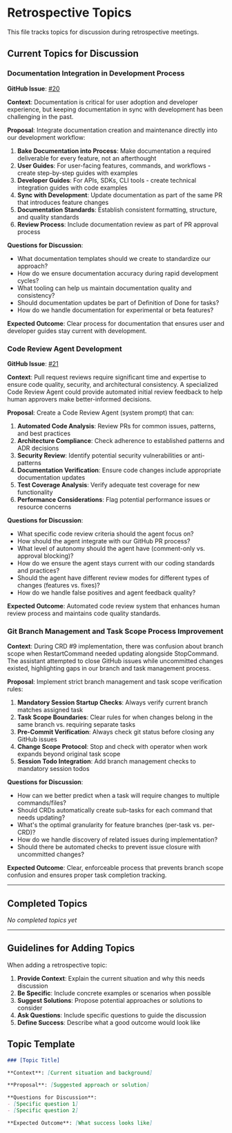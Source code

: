 # Retrospective Topics

This file tracks topics for discussion during retrospective meetings.

## Current Topics for Discussion

### Documentation Integration in Development Process
**GitHub Issue**: [#20](https://github.com/charleslbryant/flowforge/issues/20)

**Context**: Documentation is critical for user adoption and developer experience, but keeping documentation in sync with development has been challenging in the past.

**Proposal**: Integrate documentation creation and maintenance directly into our development workflow:

1. **Bake Documentation into Process**: Make documentation a required deliverable for every feature, not an afterthought
2. **User Guides**: For user-facing features, commands, and workflows - create step-by-step guides with examples
3. **Developer Guides**: For APIs, SDKs, CLI tools - create technical integration guides with code examples
4. **Sync with Development**: Update documentation as part of the same PR that introduces feature changes
5. **Documentation Standards**: Establish consistent formatting, structure, and quality standards
6. **Review Process**: Include documentation review as part of PR approval process

**Questions for Discussion**:
- What documentation templates should we create to standardize our approach?
- How do we ensure documentation accuracy during rapid development cycles?
- What tooling can help us maintain documentation quality and consistency?
- Should documentation updates be part of Definition of Done for tasks?
- How do we handle documentation for experimental or beta features?

**Expected Outcome**: Clear process for documentation that ensures user and developer guides stay current with development.

### Code Review Agent Development
**GitHub Issue**: [#21](https://github.com/charleslbryant/flowforge/issues/21)

**Context**: Pull request reviews require significant time and expertise to ensure code quality, security, and architectural consistency. A specialized Code Review Agent could provide automated initial review feedback to help human approvers make better-informed decisions.

**Proposal**: Create a Code Review Agent (system prompt) that can:

1. **Automated Code Analysis**: Review PRs for common issues, patterns, and best practices
2. **Architecture Compliance**: Check adherence to established patterns and ADR decisions  
3. **Security Review**: Identify potential security vulnerabilities or anti-patterns
4. **Documentation Verification**: Ensure code changes include appropriate documentation updates
5. **Test Coverage Analysis**: Verify adequate test coverage for new functionality
6. **Performance Considerations**: Flag potential performance issues or resource concerns

**Questions for Discussion**:
- What specific code review criteria should the agent focus on?
- How should the agent integrate with our GitHub PR process?
- What level of autonomy should the agent have (comment-only vs. approval blocking)?
- How do we ensure the agent stays current with our coding standards and practices?
- Should the agent have different review modes for different types of changes (features vs. fixes)?
- How do we handle false positives and agent feedback quality?

**Expected Outcome**: Automated code review system that enhances human review process and maintains code quality standards.

### Git Branch Management and Task Scope Process Improvement

**Context**: During CRD #9 implementation, there was confusion about branch scope when RestartCommand needed updating alongside StopCommand. The assistant attempted to close GitHub issues while uncommitted changes existed, highlighting gaps in our branch and task management process.

**Proposal**: Implement strict branch management and task scope verification rules:

1. **Mandatory Session Startup Checks**: Always verify current branch matches assigned task
2. **Task Scope Boundaries**: Clear rules for when changes belong in the same branch vs. requiring separate tasks
3. **Pre-Commit Verification**: Always check git status before closing any GitHub issues
4. **Change Scope Protocol**: Stop and check with operator when work expands beyond original task scope
5. **Session Todo Integration**: Add branch management checks to mandatory session todos

**Questions for Discussion**:
- How can we better predict when a task will require changes to multiple commands/files?
- Should CRDs automatically create sub-tasks for each command that needs updating?
- What's the optimal granularity for feature branches (per-task vs. per-CRD)?
- How do we handle discovery of related issues during implementation?
- Should there be automated checks to prevent issue closure with uncommitted changes?

**Expected Outcome**: Clear, enforceable process that prevents branch scope confusion and ensures proper task completion tracking.

---

## Completed Topics

*No completed topics yet*

---

## Guidelines for Adding Topics

When adding a retrospective topic:
1. **Provide Context**: Explain the current situation and why this needs discussion
2. **Be Specific**: Include concrete examples or scenarios when possible
3. **Suggest Solutions**: Propose potential approaches or solutions to consider
4. **Ask Questions**: Include specific questions to guide the discussion
5. **Define Success**: Describe what a good outcome would look like

## Topic Template

```markdown
### [Topic Title]

**Context**: [Current situation and background]

**Proposal**: [Suggested approach or solution]

**Questions for Discussion**:
- [Specific question 1]
- [Specific question 2]

**Expected Outcome**: [What success looks like]
```